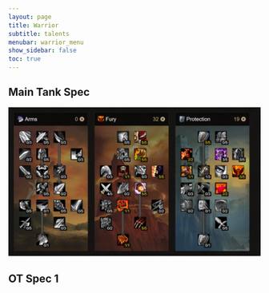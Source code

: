 ```yaml
---
layout: page
title: Warrior
subtitle: talents
menubar: warrior_menu
show_sidebar: false
toc: true
---
```


## Main Tank Spec


![](/img/OffTankSpec1.png)


## OT Spec 1


